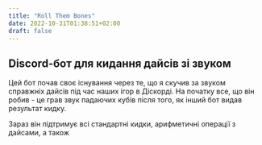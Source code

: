 ```yaml
---
title: "Roll Them Bones"
date: 2022-10-31T01:38:51+02:00
draft: false
---
```

## Discord-бот для кидання дайсів зі звуком

Цей бот почав своє існування через те, що я скучив за звуком справжніх дайсів під час наших ігор в Діскорді.
На початку все, що він робив - це грав звук падаючих кубів після того, як інший бот видав результат кидку.

Зараз він підтримує всі стандартні кидки, арифметичні операції з дайсами, а також
